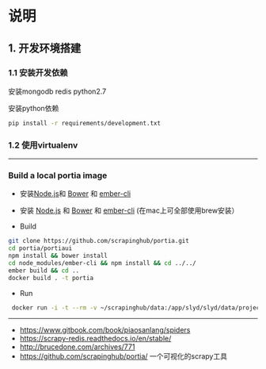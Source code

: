 # 说明

## 1. 开发环境搭建

### 1.1 安装开发依赖


安装mongodb redis python2.7

安装python依赖
```bash
pip install -r requirements/development.txt
```

### 1.2 使用virtualenv
------
### Build a local portia image


* 安装[Node.js](https://nodejs.org/en/download/package-manager/)和 [Bower](https://bower.io/#install-bower) 和 [ember-cli](https://ember-cli.com/)  


* 安装 [Node.js](https://nodejs.org/en/download/package-manager/) 和 [Bower](https://bower.io/#install-bower) 和 [ember-cli](https://ember-cli.com/) (在mac上可全部使用brew安装）

* Build
```bash
git clone https://github.com/scrapinghub/portia.git
cd portia/portiaui
npm install && bower install
cd node_modules/ember-cli && npm install && cd ../../
ember build && cd ..
docker build . -t portia
```
* Run
```bash
 docker run -i -t --rm -v ~/scrapinghub/data:/app/slyd/slyd/data/projects:rw -p 9001:9001 portia
 ```



------


* https://www.gitbook.com/book/piaosanlang/spiders
* https://scrapy-redis.readthedocs.io/en/stable/
* http://brucedone.com/archives/771
* https://github.com/scrapinghub/portia/ 一个可视化的scrapy工具
